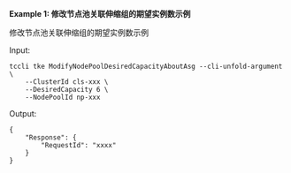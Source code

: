 **Example 1: 修改节点池关联伸缩组的期望实例数示例**

修改节点池关联伸缩组的期望实例数示例

Input: 

```
tccli tke ModifyNodePoolDesiredCapacityAboutAsg --cli-unfold-argument  \
    --ClusterId cls-xxx \
    --DesiredCapacity 6 \
    --NodePoolId np-xxx
```

Output: 
```
{
    "Response": {
        "RequestId": "xxxx"
    }
}
```

